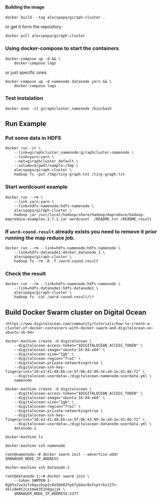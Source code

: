 #### Building the image

	docker build --tag alecspopa/giraph-cluster .

or get it form the repository

    docker pull alecspopa/giraph-cluster

### Using docker-compose to start the containers

	docker-compose up -d && \
    	docker-compose logs

or just specific ones

    docker-compose up -d namenode datanode yarn && \
        docker-compose logs

### Test instalation

	docker exec -it giraphcluster_namenode /bin/bash

## Run Example

### Put some data in HDFS

    docker run -it \
        --link=giraphcluster_namenode:giraphcluster-namenode \
        --link=yarn:yarn \
        --net=giraphcluster_default \
        --volume=$(pwd)/sample:/tmp \
        alecspopa/giraph-cluster \
        hadoop fs -put /tmp/tiny-graph.txt /tiny-graph.txt

### Start wordcount example

	docker run --rm \
        --link yarn:yarn \
        --link=hdfs-namenode:hdfs-namenode \
        alecspopa/giraph-cluster \
        hadoop jar /usr/local/hadoop/share/hadoop/mapreduce/hadoop-mapreduce-examples-2.7.1.jar wordcount  /README.txt /README.result

### If `word-cound.result` already exists you need to remove it prior running the map reduce job.

    docker run --rm --link=hdfs-namenode:hdfs-namenode \
        --link=hdfs-datanode1:docker_datanode_1 \
        alecspopa/giraph-cluster \
        hadoop fs -rm -R -f /word-cound.result

### Check the result

	docker run --rm --link=hdfs-namenode:hdfs-namenode \
        --link=hdfs-datanode1:hdfs-datanode1 \
        alecspopa/giraph-cluster \
        hadoop fs -cat /word-cound.result/\*

## Build Docker Swarm cluster on Digital Ocean

    <https://www.digitalocean.com/community/tutorials/how-to-create-a-cluster-of-docker-containers-with-docker-swarm-and-digitalocean-on-ubuntu-16-04>

    docker-machine create -d digitalocean \
        --digitalocean-access-token="$DIGITALOCEAN_ACCESS_TOKEN" \
        --digitalocean-image="ubuntu-16-04-x64" \
        --digitalocean-size="1gb" \
        --digitalocean-region="fra1" \
        --digitalocean-private-networking=true \
        --digitalocean-ssh-key-fingerprint="20:e3:41:d8:bb:ce:5f:0b:43:99:3e:a9:1e:41:8b:f2" \
        --digitalocean-userdata=./digitalocean-namenode-userdata.yml \
        namenode

    docker-machine create -d digitalocean \
        --digitalocean-access-token="$DIGITALOCEAN_ACCESS_TOKEN" \
        --digitalocean-image="ubuntu-16-04-x64" \
        --digitalocean-size="1gb" \
        --digitalocean-region="fra1" \
        --digitalocean-private-networking=true \
        --digitalocean-ssh-key-fingerprint="20:e3:41:d8:bb:ce:5f:0b:43:99:3e:a9:1e:41:8b:f2" \
        --digitalocean-userdata=./digitalocean-datanode-userdata.yml \
        datanode-1

    docker-machine ls

    docker-machine ssh namenode

    root@namenode:~# docker swarm init --advertise-addr $MANAGER_NODE_IP_ADDRESS

    docker-machine ssh datanode-1

    root@datanode-1:~# docker swarm join \
        --token SWMTKN-1-0gb5x2vw3z7z6qscbsp2c6k5b683fp6fykbov9nfvptrbit27n-4klu9e0t2cxtmw6352n8gujyk \
        $MANAGER_NODE_IP_ADDRESS:2377
